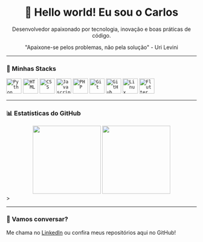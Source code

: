 <h1 align="center">👋 Hello world! Eu sou o Carlos</h1>

<p align="center">
  Desenvolvedor apaixonado por tecnologia, inovação e boas práticas de código.
</p>
<p align="center">
  "Apaixone-se pelos problemas, não pela solução" - Uri Levini
</p>

---

### 🚀 Minhas Stacks
<code><img width="40px" src="https://cdn.jsdelivr.net/gh/devicons/devicon/icons/python/python-original.svg" title="Python"/></code>
<code><img width="40px" src="https://cdn.jsdelivr.net/gh/devicons/devicon/icons/html5/html5-original.svg" title="HTML"/></code>
<code><img width="40px" src="https://cdn.jsdelivr.net/gh/devicons/devicon/icons/css3/css3-original.svg" title="CSS"/></code>
<code><img width="40px" src="https://cdn.jsdelivr.net/gh/devicons/devicon/icons/javascript/javascript-original.svg" title="Javascript"/></code>
<code><img width="40px" src="https://cdn.jsdelivr.net/gh/devicons/devicon/icons/php/php-original.svg" title="PHP"/></code>
<code><img width="40px" src="https://cdn.jsdelivr.net/gh/devicons/devicon/icons/git/git-original.svg" title="Git"/></code>
<code><img width="40px" src="https://cdn.jsdelivr.net/gh/devicons/devicon/icons/github/github-original.svg" title="GitHub"/></code>
<code><img width="40px" src="https://cdn.jsdelivr.net/gh/devicons/devicon/icons/linux/linux-original.svg" title="Linux"/></code>
<code><img width="40px" src="https://cdn.jsdelivr.net/gh/devicons/devicon/icons/flutter/flutter-original.svg" title="Flutter"/></code>

---

### 📊 Estatísticas do GitHub

<div align="center">
  <a href="https://github-readme-stats.vercel.app/api?username=carlhenriquex&show_icons=true&theme=tokyonight&count_private=true" style="text-decoration: none;">
    <img height="180em" src="https://github-readme-stats.vercel.app/api?username=carlhenriquex&show_icons=true&theme=tokyonight&count_private=true">
  </a>
  
  <a href="https://github-readme-stats.vercel.app/api/top-langs/?username=carlhenriquex&layout=compact&langs_count=9&theme=tokyonight&size_weight=0.5&count_weight=0.5" style="text-decoration: none;">
    <img height="180em" src="https://github-readme-stats.vercel.app/api/top-langs/?username=carlhenriquex&layout=compact&langs_count=8&theme=tokyonight&size_weight=0.5&count_weight=0.5">
  </a>
</div>
>

---

### 💬 Vamos conversar?

Me chama no [LinkedIn](https://www.linkedin.com/in/carlos-henrique-x/) ou confira meus repositórios aqui no GitHub!

##
